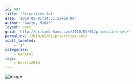 ```yaml
---
id: 907
title: 'Priorities Set'
date: '2010-05-01T14:51:53+00:00'
author: 'Gavin, M1BXF'
layout: post
guid: 'http://dx.camb-hams.com/2010/05/01/priorities-set/'
permalink: /2010/05/01/priorities-set/
idptt_tweeted:
    - '1'
categories:
    - General
tags:
    - Harris2010
---
```


![image](http://dx.camb-hams.com/wp-content/uploads/2010/05/wpid-2010-05-01-15.51.04.jpg)